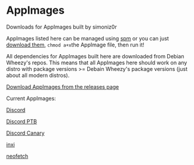 # AppImages
Downloads for AppImages built by simoniz0r

AppImages listed here can be managed using [spm](https://github.com/simoniz0r/spm) or you can just [download them](https://github.com/simoniz0r/AppImages/releases), `chmod a+x`the AppImage file, then run it!

All dependencies for AppImages built here are downloaded from Debian Wheezy's repos.  This means that all AppImages here should work on any distro with package versions >= Debain Wheezy's package versions (just about all modern distros).

[Download AppImages from the releases page](https://github.com/simoniz0r/AppImages/releases)

Current AppImages:

[Discord](https://discordapp.com)

[Discord PTB](https://discordapp.com)

[Discord Canary](https://discordapp.com)

[inxi](https://github.com/smxi/inxi)

[neofetch](https://github.com/dylanaraps/neofetch)
